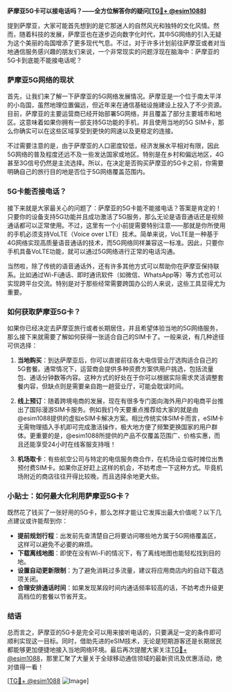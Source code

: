 **萨摩亚5G卡可以接电话吗？——全方位解答你的疑问[[TG💪+ @esim1088](https://t.me/s/esim1088)]**

提到萨摩亚，大家可能首先想到的是它那迷人的自然风光和独特的文化风情。然而，随着科技的发展，萨摩亚也在逐步迈向数字化时代，其中5G网络的引入无疑为这个美丽的岛国增添了更多现代气息。不过，对于许多计划前往萨摩亚或者对当地通信服务感兴趣的朋友们来说，一个非常现实的问题浮现在脑海中：萨摩亚的5G卡到底能不能接电话呢？

### 萨摩亚5G网络的现状

首先，让我们来了解一下萨摩亚的5G网络发展情况。萨摩亚是一个位于南太平洋的小岛国，虽然地理位置偏远，但近年来在通信基础设施建设上投入了不少资源。目前，萨摩亚的主要运营商已经开始部署5G网络，并且覆盖了部分主要城市和地区。这意味着如果你拥有一部支持5G功能的手机，并且使用当地的5G SIM卡，那么你确实可以在这些区域享受到更快的网速以及更稳定的连接。

不过需要注意的是，由于萨摩亚的人口密度较低，经济发展水平相对有限，因此5G网络的普及程度还远不及一些发达国家或地区。特别是在乡村和偏远地区，4G甚至3G信号仍然是主流选择。所以，在决定是否购买萨摩亚的5G卡之前，你需要明确自己的旅行目的地是否位于5G网络覆盖范围内。

### 5G卡能否接电话？

接下来就是大家最关心的问题了：萨摩亚的5G卡能不能接电话？答案是肯定的！只要你的设备支持5G功能并且成功激活了5G服务，那么无论是语音通话还是视频通话都可以正常使用。不过，这里有一个小前提需要特别注意——那就是你所使用的手机必须支持VoLTE（Voice over LTE）技术。简单来说，VoLTE是一种基于4G网络实现高质量语音通话的技术，而5G网络同样兼容这一标准。因此，只要你手机具备VoLTE功能，就可以通过5G网络进行正常的电话沟通。

当然啦，除了传统的语音通话外，还有许多其他方式可以帮助你在萨摩亚保持联系。比如通过Wi-Fi通话、即时通讯软件（如微信、WhatsApp等）等方式也可以实现跨平台交流。特别是对于那些经常需要跨国办公的人来说，这些工具显得尤为重要。

### 如何获取萨摩亚5G卡？

如果你已经决定去萨摩亚旅行或者长期居住，并且希望体验当地的5G网络服务，那么接下来就需要了解如何获得一张适合自己的SIM卡了。一般来说，有几种途径可供选择：

1. **当地购买**：到达萨摩亚后，你可以直接前往各大电信营业厅选购适合自己的5G套餐。通常情况下，运营商会提供多种资费方案供用户挑选，包括流量包、通话分钟数等内容。这种方式的好处在于你可以根据实际需求灵活调整套餐内容，但缺点则是需要亲自跑一趟营业厅，可能会耽误时间。

2. **线上预订**：随着跨境电商的发展，现在有很多专门面向海外用户的电商平台推出了国际漫游SIM卡服务。例如我们今天要重点推荐给大家的就是由@esim1088提供的虚拟eSIM卡解决方案。相比传统实体SIM卡而言，eSIM卡无需物理插入手机即可完成激活操作，极大地方便了频繁更换国家的用户群体。更重要的是，@esim1088所提供的产品不仅覆盖范围广、价格实惠，而且还能享受24小时在线客服支持哦！

3. **机场取卡**：有些航空公司与特定的电信服务商合作，在机场设立临时摊位出售预付费SIM卡。如果你正好赶上这样的机会，不妨考虑一下这种方式。毕竟机场附近的商店往往开得比较晚，而且选择余地更大些。

### 小贴士：如何最大化利用萨摩亚5G卡？

既然花了钱买了一张好用的5G卡，那么怎样才能让它发挥出最大价值呢？以下几点建议或许能帮到你：

- **提前规划行程**：出发前先查清楚自己将要访问哪些地方属于5G网络覆盖区，这样可以避免不必要的麻烦。
- **下载离线地图**：即使在没有Wi-Fi的情况下，有了离线地图也能轻松找到目的地。
- **设置自动更新限制**：为了避免消耗过多流量，建议将应用商店内的自动下载选项关闭。
- **合理安排通话时间**：如果发现某段时间内通话频率较高的话，不妨考虑升级更高档位的套餐以节省开支。

### 结语

总而言之，萨摩亚的5G卡是完全可以用来接听电话的，只要满足一定的条件即可顺利实现这一目标。同时，借助先进的eSIM技术，无论是短期游客还是长期居民都能够更加便捷地接入当地网络环境。最后再次提醒大家关注[TG💪+ @esim1088](https://t.me/s/esim1088)，那里汇聚了大量关于全球移动通信领域的最新资讯及优惠活动，绝对值得一看！

[[TG💪+ @esim1088](https://t.me/s/esim1088) ![Image](https://i.postimg.cc/4NQfJmqS/Snipaste-2025-05-13-00-14-12.png)]